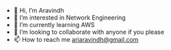 - 👋 Hi, I’m Aravindh
- 👀 I’m interested in Network Engineering
- 🌱 I’m currently learning AWS
- 💞️ I’m looking to collaborate with anyone if you please
- 📫 How to reach me ariaravindh@gmail.com

<!---
AravindhPi/AravindhPi is a ✨ special ✨ repository because its `README.md` (this file) appears on your GitHub profile.
You can click the Preview link to take a look at your changes.
--->
